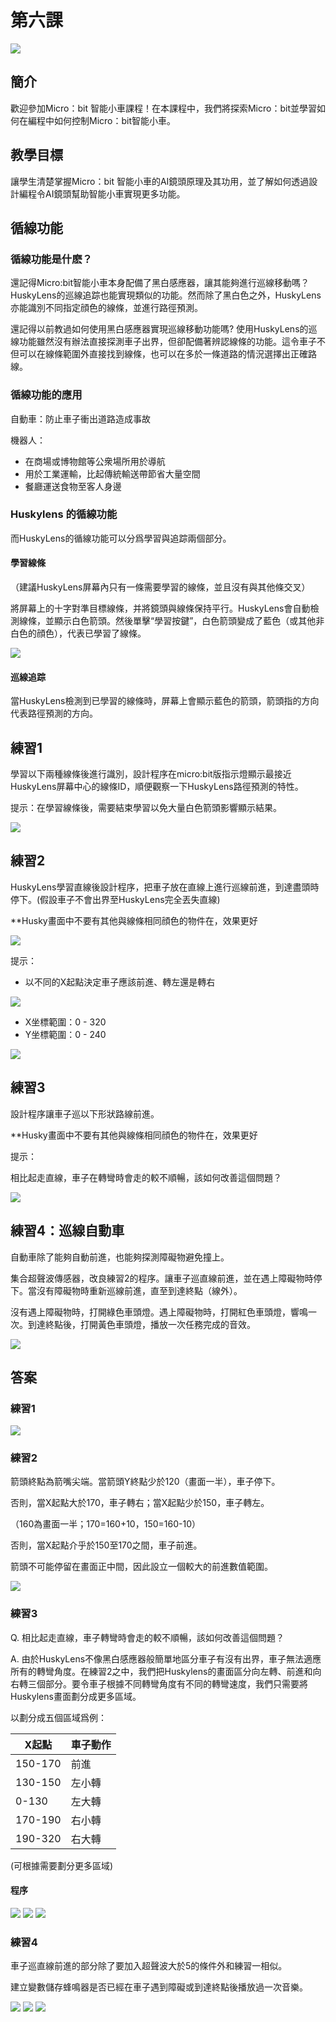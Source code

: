 # 第六課
![](pic/6/6_1.png)

## 簡介
<P>
歡迎參加Micro：bit 智能小車課程！在本課程中，我們將探索Micro：bit並學習如何在編程中如何控制Micro：bit智能小車。
<P>

## 教學目標
<P>
讓學生清楚掌握Micro：bit 智能小車的AI鏡頭原理及其功用，並了解如何透過設計編程令AI鏡頭幫助智能小車實現更多功能。
<P>

## 循線功能
### 循線功能是什麽？
<P>
還記得Micro:bit智能小車本身配備了黑白感應器，讓其能夠進行巡線移動嗎？HuskyLens的巡線追踪也能實現類似的功能。然而除了黑白色之外，HuskyLens亦能識別不同指定顔色的線條，並進行路徑預測。
<P>
<P>
還記得以前教過如何使用黑白感應器實現巡線移動功能嗎? 使用HuskyLens的巡線功能雖然沒有辦法直接探測車子出界，但卻配備著辨認線條的功能。這令車子不但可以在線條範圍外直接找到線條，也可以在多於一條道路的情況選擇出正確路線。
<P>

### 循線功能的應用 
<P>
自動車：防止車子衝出道路造成事故
<P>
<P>
機器人：
<P>

+ 在商場或博物館等公衆場所用於導航
+ 用於工業運輸，比起傳統輸送帶節省大量空間
+ 餐廳運送食物至客人身邊

### Huskylens 的循線功能
<P>
而HuskyLens的循線功能可以分爲學習與追踪兩個部分。
<P>

#### 學習線條
<P>
（建議HuskyLens屏幕內只有一條需要學習的線條，並且沒有與其他條交叉）
<P>
<P>
將屏幕上的十字對準目標線條，并將鏡頭與線條保持平行。HuskyLens會自動檢測線條，並顯示白色箭頭。然後單擊“學習按鍵”，白色箭頭變成了藍色（或其他非白色的顔色），代表已學習了線條。
<P>

![](pic/6/6_2.png)

#### 巡線追踪
<P>
當HuskyLens檢測到已學習的線條時，屏幕上會顯示藍色的箭頭，箭頭指的方向代表路徑預測的方向。
<P>

## 練習1
<P>
學習以下兩種線條後進行識別，設計程序在micro:bit版指示燈顯示最接近HuskyLens屏幕中心的線條ID，順便觀察一下HuskyLens路徑預測的特性。
<P>
<P>
提示：在學習線條後，需要結束學習以免大量白色箭頭影響顯示結果。
<P>

![](pic/6/6_3.png)

## 練習2
<P>
HuskyLens學習直線後設計程序，把車子放在直線上進行巡線前進，到達盡頭時停下。(假設車子不會出界至HuskyLens完全丟失直線)
<P>
<P>
**Husky畫面中不要有其他與線條相同顔色的物件在，效果更好
<P>

![](pic/6/6_4.png)
<P>
提示：
<P>

+ 以不同的X起點決定車子應該前進、轉左還是轉右

![](pic/6/6_5.png)

+ X坐標範圍：0 - 320
+ Y坐標範圍：0 - 240

![](pic/6/6_6.png)

## 練習3
<P>
設計程序讓車子巡以下形狀路線前進。
<P>
<P>
**Husky畫面中不要有其他與線條相同顔色的物件在，效果更好
<P>
<P>
提示：
<P>
<P>
相比起走直線，車子在轉彎時會走的較不順暢，該如何改善這個問題？  
<P>

![](pic/6/6_7.png)

## 練習4：巡線自動車
<P>
自動車除了能夠自動前進，也能夠探測障礙物避免撞上。
<P>
<P>
集合超聲波傳感器，改良練習2的程序。讓車子巡直線前進，並在遇上障礙物時停下。當沒有障礙物時重新巡線前進，直至到達終點（線外）。
<P>
<P>
沒有遇上障礙物時，打開綠色車頭燈。遇上障礙物時，打開紅色車頭燈，響鳴一次。到達終點後，打開黃色車頭燈，播放一次任務完成的音效。
<P>

![](pic/6/6_8.png)
	
## 答案
### 練習1
![](pic/6/6_9.png)

### 練習2
<P>
箭頭終點為箭嘴尖端。當箭頭Y終點少於120（畫面一半），車子停下。
<P>
<P>
否則，當X起點大於170，車子轉右；當X起點少於150，車子轉左。
<P>
<P>
（160為畫面一半；170=160+10，150=160-10）
<P>
<P>
否則，當X起點介乎於150至170之間，車子前進。
<P>
<P>
箭頭不可能停留在畫面正中間，因此設立一個較大的前進數值範圍。
<P>

![](pic/6/6_10.png)

### 練習3
<P>
Q. 相比起走直線，車子轉彎時會走的較不順暢，該如何改善這個問題？
<P>
<P>
A. 由於HuskyLens不像黑白感應器般簡單地區分車子有沒有出界，車子無法適應所有的轉彎角度。在練習2之中，我們把Huskylens的畫面區分向左轉、前進和向右轉三個部分。要令車子根據不同轉彎角度有不同的轉彎速度，我們只需要將Huskylens畫面劃分成更多區域。
<P>
<P>
以劃分成五個區域爲例：
<P>

X起點|車子動作
---|---
150-170|前進
130-150|左小轉
0-130|左大轉
170-190|右小轉
190-320|右大轉

<P>
(可根據需要劃分更多區域)
<P>

#### 程序
![](pic/6/6_11.png)
![](pic/6/6_12.png)
![](pic/6/6_13.png)

### 練習4
<P>
車子巡直線前進的部分除了要加入超聲波大於5的條件外和練習一相似。
<P>
<P>
建立變數儲存蜂鳴器是否已經在車子遇到障礙或到達終點後播放過一次音樂。
<P>

![](pic/6/6_14.png)
![](pic/6/6_15.png)
![](pic/6/6_16.png)
